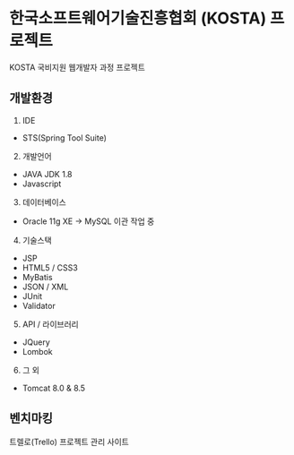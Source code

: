 # 한국소프트웨어기술진흥협회 (KOSTA) 프로젝트
KOSTA 국비지원 웹개발자 과정 프로젝트
## 개발환경
1. IDE
- STS(Spring Tool Suite)
2. 개발언어
- JAVA JDK 1.8
- Javascript
3. 데이터베이스
- Oracle 11g XE -> MySQL 이관 작업 중
4. 기술스택
- JSP
- HTML5 / CSS3
- MyBatis
- JSON / XML
- JUnit
- Validator
5. API / 라이브러리
- JQuery
- Lombok
6. 그 외
- Tomcat 8.0 & 8.5
## 벤치마킹
트렐로(Trello) 프로젝트 관리 사이트
  
